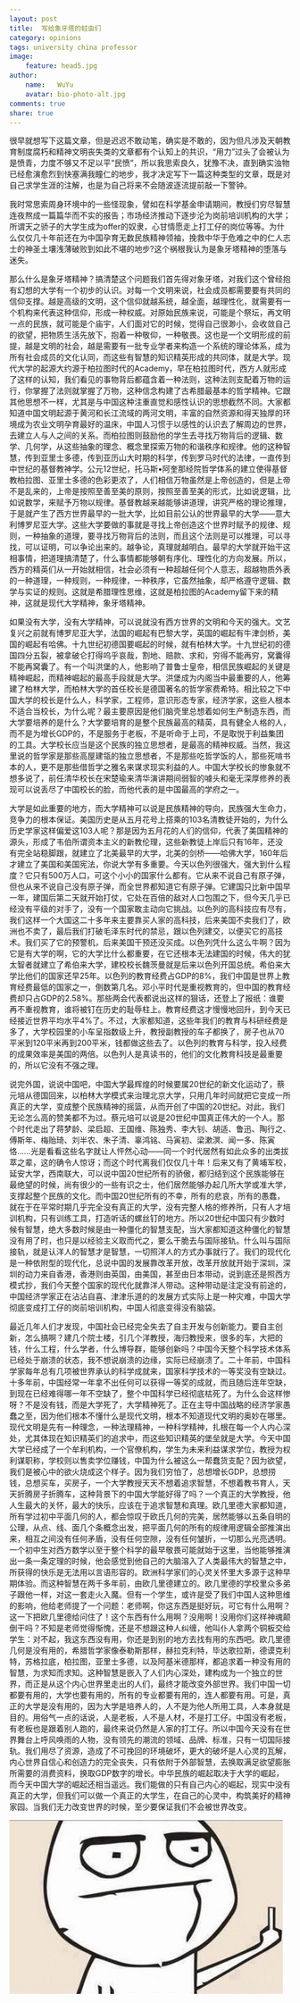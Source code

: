 ```yaml
---
layout: post
title:  写给象牙塔的蛀虫们
category: opinions
tags: university china professor
image:
    feature: head5.jpg
author:
    name:   WuYu
    avatar: bio-photo-alt.jpg
comments: true
share: true
---
```


很早就想写下这篇文章，但是迟迟不敢动笔，确实是不敢的，因为但凡涉及天朝教育制度腐朽和精神文明丧失类的文章都有个认知上的共识，“用力”过头了会被认为是愤青，力度不够又不足以平“民愤”，所以我思索良久，犹豫不决，直到确实浊物已经愈演愈烈到快塞满我瞳仁的地步，我才决定写下一篇这种类型的文章，既是对自己求学生涯的注解，也是为自己将来不会随波逐流提前敲一下警钟。

我时常思索周身环境中的一些怪现象，譬如在科学基金申请期间，教授们穷尽智慧连夜熬成一篇篇华而不实的报告；市场经济推动下逐步沦为岗前培训机构的大学；所谓天之骄子的大学生成为offer的奴隶，心甘情愿走上打工仔的岗位等等。为什么仅仅几十年前还在为中国孕育无数民族精神领袖，挽救中华于危难之中的仁人志士的神圣土壤浅薄破败到如此不堪的地步?这个祸根我认为是象牙塔精神的堕落与迷失。

那么什么是象牙塔精神？搞清楚这个问题我们首先得对象牙塔，对我们这个曾经抱有幻想的大学有一个初步的认识。对每一个文明来说，社会成员都需要要有共同的信仰支撑。越是高级的文明，这个信仰就越系统，越全面，越理性化，就需要有一个机构来代表这种信仰，形成一种权威。对原始民族来说，可能是个祭坛，再文明一点的民族，就可能是个庙宇，人们面对它的时候，觉得自己很渺小，会收敛自己的欲望，把物质生活先放下，抱着一种敬仰，一种敬畏。这也是一个文明形成的前提，越是文明的社会，越是需要有一批专业学者来构造一个系统的理论体系，成为所有社会成员的文化认同，而这些有智慧的知识精英形成的共同体，就是大学。现代大学的起源大约源于柏拉图时代的Academy，早在柏拉图时代，西方人就形成了这样的认知，我们看见的事物背后都蕴含着一种法则，这种法则支配着万物的运行，你掌握了法则就掌握了万物，这种信念构建了古希腊最基本的哲学精神。它跟其他思想不一样，尤其是与中国这种注重直觉和感性认识的思想截然不同。大家都知道中国文明起源于黄河和长江流域的两河文明，丰富的自然资源和得天独厚的环境成为农业文明孕育最好的温床，中国人习惯于以感性的认识去了解周边的世界，去建立人与人之间的关系。而柏拉图则鼓励他的学生去寻找万物背后的逻辑、数学、几何学，从这些抽象的理念、概念里探索万物的和谐秩序和规律。他的这种智慧，传到亚里士多德，传到亚历山大时期的科学，传到罗马时代的法律，一直传到中世纪的基督教神学。公元12世纪，托马斯•阿奎那经院哲学体系的建立使得基督教柏拉图、亚里士多德的色彩更浓了，人们相信万物虽然是上帝创造的，但是上帝不是乱来的，上帝是按照至善至美的原则，按照至善至美的形式，比如说逻辑，比如说数学，来赋予万物以规律。基督教越来越能够讲道理，讲究严格的理论推理，于是就产生了西方世界最早的一批大学，比如目前公认的世界最早的大学——意大利博罗尼亚大学。这些大学要做的事就是寻找上帝创造这个世界时赋予的规律、规则，一种抽象的道理，要寻找万物背后的法则，而且这个法则是可以推理，可以寻找，可以证明，可以争论出来的。越争论，真理就越明白。最早的大学就开始干这相事情，把道理搞清楚了，什么事情都能够朝有序化、理性化的方向发展。所以，西方的精英们从一开始就相信，社会必须有一种超越任何个人意志，超越物质外表的一种道理，一种规则，一种规律，一种秩序，它虽然抽象，却严格遵守逻辑、数学与实证的规则。这就是希腊理性思维，这就是柏拉图的Academy留下来的精神，这就是现代大学精神，象牙塔精神。

如果没有大学，没有大学精神，可以说就没有西方世界的文明和今天的强大。文艺复兴之前就有博罗尼亚大学，法国的崛起有巴黎大学，英国的崛起有牛津剑桥，美国的崛起有哈佛。十九世纪初德国要崛起的时候，就有柏林大学。十九世纪初的德国四分五裂，被拿破仑打得呜乎哀哉，割地、赔款、求和，穷得不能再穷，窝囊得不能再窝囊了。有一个叫洪堡的人，他影响了普鲁士皇帝，相信民族崛起的关键是精神崛起，而精神崛起的最高手段就是大学。洪堡成为内阁当中最重要的人，他筹建了柏林大学，而柏林大学的首任校长是德国著名的哲学家费希特。相比较之下中国大学的校长是什么人，科学家，工程师，意识形态专家，经济学家，这些人根本不适合当校长，为什么呢？最主要原因是他们脑壳里总想着如何生产制造东西，而大学要培养的是什么？大学要培育的是整个民族最高的精英，具有健全人格的人，而不是为增长GDP的，不是服务于老板，不是听命于上司，不是取悦于利益集团的工具。大学校长应当是这个民族的独立思想者，是最高的精神权威。当然，我这里说的哲学家是那些高屋建瓴的独立思想者，不是那些吃哲学饭的人，那些死啃书本的人，更不是那些借哲学之雅名来谋求现实利益的人。中国大学校长的惨象就不想多说了，前任清华校长在宋楚瑜来清华演讲期间弱智的噱头和毫无深厚修养的表现可以说丢尽了中国校长的脸，而他代表的是中国最高的学府之一。

大学是如此重要的地方，而大学精神可以说是民族精神的导向，民族强大生命力，竞争力的根本保证。美国历史是从五月花号上搭乘的103名清教徒开始的，为什么历史学家这样偏爱这103人呢？那是因为五月花的人们的信仰，代表了美国精神的源头，形成了韦伯所谓资本主义的新教伦理，这些新教徒上岸后只有16年，还没有完全站稳脚跟，就建立了北美最早的大学，北美的剑桥——哈佛大学，160年后才建立了美国和美国宪法，你说大学有多重要。今天以色列很强大，强大到什么程度？它只有500万人口，可这个小小的国家什么都有。它从来不说自己有原子弹，但也从来不说自己没有原子弹，而全世界都知道它有原子弹。它建国只比新中国早一年，建国后第二天就开始打仗，它处在百倍的敌对人口包围之下，但今天几乎已经没有平级的对手了，没有一个国家敢主动向它挑战。以色列的高科技应有尽有，我们这样一个大国这二十多年来主要靠买人家的高科技，后来美国不卖我们了，欧洲也不卖了，最后我们打破毛泽东时代的禁忌，跟以色列建交，以便买它的高技术。我们买了它的预警机，后来美国干预还没买成。以色列凭什么这么牛啊？因为它是有大学的啊，它的大学比什么都重要，在它还根本无法建国的时候，伟大的犹太智者就建立了希伯来大学，建校校长魏茨曼就是后来以色列开国总统。希伯来大学比他们的国家还早25年。以色列的教育经费占GDP的8%，我们中国是世界上教育经费最低的国家之一，倒数第几名。邓小平时代是重视教育的，但中国的教育经费却只占GDP的2.58%。那些两会代表都说出这样的狠话，还登上了报纸：谁要再不重视教育，谁将被钉在历史的耻辱柱上。教育经费这才慢慢地回升，到今天已经接近世界平均水平4%了。不过，大家都知道，这些年我们的教育与科研经费是多了，大学校园里的小车呈指数级上升，教授副教授的车子都换了，房子也从70平米到120平米再到200平米，钱都做这些去了。以色列的教育与科学，投入经费的成果效率是美国的两倍。以色列人是真读书的，他们的文化教育科技是最重要的，所以它没有不强之理。

说完外国，说说中国吧，中国大学最辉煌的时候要属20世纪的新文化运动了，蔡元培从德国回来，以柏林大学模式来治理北京大学，只用几年时间就把它变成一所真正的大学，变成整个民族精神的摇篮，从而开创了中国的20世纪。对此，我们无论怎么高的赞美都不为过。蔡元培可以说是20世纪中国真正伟大的一个人。那个时代走出了蒋梦龄、梁启超、王国维、陈独秀、李大钊、胡适、鲁迅、陶行之、傅斯年、梅贻琦、刘半农、朱子清、辜鸿铭、马寅初、梁漱溟、闻一多、陈寅恪……光是看看这些名字就让人怦然心动——同一个时代居然有如此众多的出类拔萃之辈，这的确令人惊讶；而这个时代离我们仅仅几十年！后来又有了黄埔军校，延安大学，西南联大，可以说中国20世纪所有的骄傲，都归结到这个民族能够在最绝望的时候，尚有很少的一些有识之士，他们居然能够办起几所大学或准大学，支撑起整个民族的文化。而中国20世纪所有的不幸，所有的悲哀，所有的愚蠢，就在于在平常时期几乎完全没有真正的大学，没有完整人格的修养所，只有人才培训机构，只有训练工具，打造听话的螺丝钉的地方。所以20世纪中国只有少数时候有智慧，绝大多数时候是由一种僵化的智慧支配，当大家都知道这种僵化的智慧没有用了时，也只是以经验主义取而代之，要么干脆去与国际接轨。什么叫与国际接轨，就是认洋人的智慧才是智慧，一切照洋人的方式办事就行了。我们的现代化是一种依附型的现代化，总说中国的发展靠改革开放，改革开放就开始于深圳，深圳的动力来自香港，香港则由英国，由美国，甚至由日本带动，说到底还是照西方模式抄，我们今天整个国家的现代化就靠洋人带动。这种带动是注定没有前途的，中国经济学家正在沾沾自喜、津津乐道的的发展方式实际上是一种灾难，中国大学彻底变成打工仔的岗前培训机构，中国人彻底变得没有脑袋。

最近几年人们才发现，中国社会已经完全失去了自主开发与创新能力。要自主创新，怎么搞啊？建几个院士楼，引几个洋教授，海归教授来，很多的车，大把的钱，什么工程，什么学者，什么博导群，能够创新吗？中国今天整个科学技术体系已经处于崩溃的状态，我不想说崩溃的边缘，实际已经崩溃了。二十年前，中国科学家每年总有几项被世界承认的科学成就来，国家科学技术的一等奖没有空缺过。十多年前，中国经常一年拿不出任何可以获得一等奖的成就，而且随后连年空缺，到现在已经难得哪一年不空缺了，整个中国科学已经彻底枯死了。为什么会这样惨呀？不是没有钱，而是大学死了，大学精神死了。正在主导中国战略的经济学家愚蠢之至，因为他们根本不懂什么是现代文明，根本不知道现代文明的奥妙在哪里。现代文明是先有一种理念，一种法理精神，一种科学精神，扎根在每一个人内心深处，尤其体现在知识精英们的追求中，而这些知识精英的堡垒就是大学。今天中国大学已经成了一个牟利机构，一个官僚机构，学生为未来利益谋求学位，教授为权利谋职称，学校则以售卖学位赚钱，中国为什么被这么一帮蠢货支配？因为欲望，我们是被心中的欲火烧成这个样子。因为我们穷怕了，总想增长GDP，总想捞钱，总想买车，买房子，一个大学教授天天不想着追求智慧，不想着教书育人，天天折腾房子折腾车，这种背景下的中国大学能好得了吗？一个真正的大学教授，他人生最大的关怀，最大的快乐，应该在于追求智慧和真理。欧几里德大家都知道，所有学过初中平面几何的人，都会惊叹于欧氏几何的完美，居然能够以五条自明的公理，从点、线、面几个条概念出发，把平面几何的所有的规律用逻辑全部推演出来，相互之间没有任何矛盾，没有任何空隙，没有任何皱折，一切那么光亮透明。一个初中生对西方数学以至于整个科学的最早敬畏可能就始于这里，当他能够推演出一条一条定理的时候，他会感觉到他自己的大脑溶入了人类最伟大的智慧之中，所获得的快乐是无法用以言语形容的。欧洲科学家们的心灵关怀里大多源于这种早期体验。而这种智慧在两千多年前，由欧几里德建立的。欧几里德的学校里众多弟子跟他一样，对这一套走火入魔。但有一个学生，或许是受了我们中国人这种思维的影响，他给老师提了一个问题：老师啊，你这东西是挺好玩，可它有什么用啊？这一下把欧几里德给问住了！这个东西有什么用啊？没用啊！没用你们这样神魂颠倒干吗？不知是老师觉得惭愧，还是不想跟这种人纠缠，他叫仆人拿两个铜板交给学生：对不起，我这东西没有用，你还是到别的地方去找有用的东西吧。欧几里德几何是没有用的，希腊哲学家像泰勒斯那样，赫拉克利特，毕达歌拉斯，德谟克利特，苏格拉底，柏拉图，亚里士多德，以及阿基米德那样，都追求着一种没有用的智慧，为求知而求知。这种智慧是嵌入了人们内心深处，建构成为一个独立的世界，而正是从这个内心世界里走出的人们，最终才能改变外部世界。我们中国一切都要有用的，大学也要有用的，所有的专业都要有用的，连人都要有用。可是，真正的大学是没有用的，因为大学是培养人的，人不是为他人所用工具，人本身就是目的。用俗气一点的话说，人是老板，人不是人材，不是打工仔。中国没有老板，有老板也是跟着别人跑的，最终来说仍然是人家的打工仔。所以中国今天没有在世界舞台上呼风唤雨的人物，没有领先的潮流的领域、品牌、标准，只有一切国际接轨。我们用尽了资源，造成了不可挽回的环境破坏，更大的破坏是人心灵的瓦解，内心世界自信心和创造力的完全丧失，只有依附于外部智慧，去换取满足欲望膨胀所需要的消费资料，换取GDP数字的增长。中华民族的崛起取决于大学的崛起，而今天中国大学的崛起还相当遥远。我们能做的只有自己内心的崛起，现实中没有真正的大学，但我们可以做一个真正的大学生，在自己的心灵中，构筑美好的精神家园。当我们无力改变世界的时候，至少要保证我们不会被世界改变。

![](/images/dd.png)
